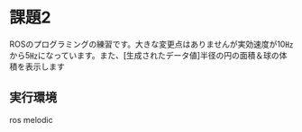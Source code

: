 # 課題2
ROSのプログラミングの練習です。大きな変更点はありませんが実効速度が10㎐から5㎐になっています。また、[生成されたデータ値]半径の円の面積＆球の体積を表示します

## 実行環境
ros melodic
